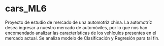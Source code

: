# cars_ML6
Proyecto de estudio de mercado de una automotriz china. La automotríz desea ingresar a nuestro mercado de automóviles, por lo que nos han encomendado analizar las características de los vehículos presentes en el mercado actual. Se analiza modelo de Clasificación y Regresión para tal fin.
